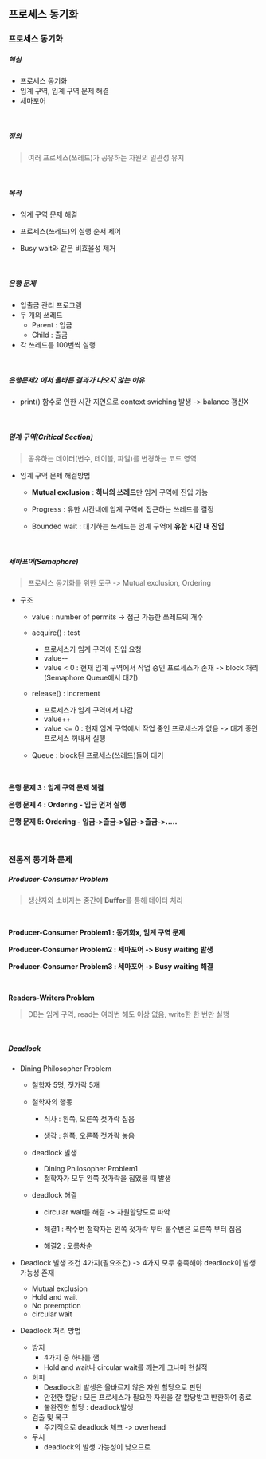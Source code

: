 ## 프로세스 동기화

### 프로세스 동기화

##### 핵심

- 프로세스 동기화
- 임계 구역, 임계 구역 문제 해결
- 세마포어

<br>

##### 정의

> 여러 프로세스(쓰레드)가 공유하는 자원의 일관성 유지

<br>

##### 목적

- 임계 구역 문제 해결

- 프로세스(쓰레드)의 실행 순서 제어
- Busy wait와 같은 비효율성 제거

<br>

##### 은행 문제

- 입출금 관리 프로그램
- 두 개의 쓰레드
  - Parent : 입금
  - Child : 출금
- 각 쓰레드를 100번씩 실행

<br>

##### 은행문제2 에서 올바른 결과가 나오지 않는 이유

- print() 함수로 인한 시간 지연으로 context swiching 발생 -> balance 갱신X

<br>

##### 임계 구역(Critical Section)

> 공유하는 데이터(변수, 테이블, 파일)를 변경하는 코드 영역

- 임계 구역 문제 해결방법

  - **Mutual exclusion** :  **하나의 쓰레드**만 임계 구역에 진입 가능
  - Progress : 유한 시간내에 임계 구역에 접근하는 쓰레드를 결정

  - Bounded wait :  대기하는 쓰레드는 임계 구역에 **유한 시간 내 진입**

<br>

##### 세마포어(Semaphore)

> 프로세스 동기화를 위한 도구 -> Mutual exclusion, Ordering

- 구조

  - value : number of permits -> 접근 가능한 쓰레드의 개수
  - acquire() : test
    - 프로세스가 임계 구역에 진입 요청
    - value--
    - value < 0 : 현재 임계 구역에서 작업 중인 프로세스가 존재 -> block 처리(Semaphore Queue에서 대기)
  - release() : increment
    - 프로세스가 임계 구역에서 나감
    - value++
    - value <= 0 : 현재 임계 구역에서 작업 중인 프로세스가 없음 -> 대기 중인 프로세스 꺼내서 실행

  - Queue :  block된 프로세스(쓰레드)들이 대기

<br>

**은행 문제 3 : 임계 구역 문제 해결**

**은행 문제 4 :  Ordering - 입금 먼저 실행**

**은행 문제 5: Ordering - 입금->출금->입금->출금->.....**

<br>

### 전통적 동기화 문제

##### Producer-Consumer Problem

> 생산자와 소비자는 중간에 **Buffer**를 통해 데이터 처리

<br>

**Producer-Consumer Problem1 : 동기화x, 임계 구역 문제**

**Producer-Consumer Problem2 : 세마포어 -> Busy waiting 발생**

**Producer-Consumer Problem3 : 세마포어 -> Busy waiting 해결**

<br>

**Readers-Writers Problem**

> DB는 임계 구역, read는 여러번 해도 이상 없음, write한 한 번만 실행 

<br>

##### Deadlock

- Dining Philosopher Problem

  - 철학자 5명, 젓가락 5개

  - 철학자의 행동

    - 식사 : 왼쪽, 오른쪽 젓가락 집음

    - 생각 : 왼쪽, 오른쪽 젓가락 놓음

  - deadlock 발생

    - Dining Philosopher Problem1
    - 철학자가 모두 왼쪽 젓가락을 집었을 때 발생

  - deadlock 해결

    - circular wait를 해결 -> 자원할당도로 파악

    - 해결1 : 짝수번 철학자는 왼쪽 젓가락 부터 홀수번은 오른쪽 부터 집음
    - 해결2 : 오름차순

- Deadlock 발생 조건 4가지(필요조건) -> 4가지 모두 충족해야 deadlock이 발생 가능성 존재

  - Mutual exclusion
  - Hold and wait
  - No preemption
  - circular wait

- Deadlock 처리 방법

  - 방지
    - 4가지 중 하나를 깸
    - Hold and wait나 circular wait를 깨는게 그나마 현실적
  - 회피
    - Deadlock의 발생은 올바르지 않은 자원 할당으로 판단
    - 안전한 할당 : 모든 프로세스가 필요한 자원을 잘 할당받고 반환하여 종료
    - 불완전한 할당 : deadlock발생
  - 검출 및 복구
    - 주기적으로 deadlock 체크 -> overhead
  - 무시
    - deadlock의 발생 가능성이 낮으므로
